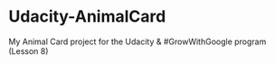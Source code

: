 # Udacity-AnimalCard
My Animal Card project for the Udacity &amp; #GrowWithGoogle program (Lesson 8)
